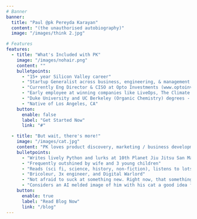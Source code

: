 ```yaml
---
# Banner
banner:
  title: "Paul @pk Pereyda Karayan"
  content: "(the unauthorised autobiography)"
  image: "/images/think 2.jpg"

# Features
features:
  - title: "What's Included with PK"
    image: "/images/nohair.png"
    content: ""
    bulletpoints:
      - "15+ year Silicon Valley career"
      - "Startup Generalist across business, engineering, & management roles. Solves hard problems that matter(tm)"
      - "Currently Eng Director & CISO at Opto Investments (www.optoinvest.com)"
      - "Early employee at winning companies like LiveOps, The Climate Corporation, Addepar, Primer.ai, and Opto Investments (>$5 Billion of market value, so far)"
      - "Duke University and UC Berkeley (Organic Chemistry) degrees - lightly used"
      - "Native of Los Angeles, CA"
    button:
      enable: false
      label: "Get Started Now"
      link: "#"

  - title: "But wait, there's more!"
    image: "/images/cat.jpg"
    content: "PK loves product discovery, marketing / business development, & forward deployed engineering. But what else is a PK good for?"
    bulletpoints:
      - "Writes lively Python and lurks at 10th Planet Jiu Jitsu San Mateo"
      - "Frequently outshined by wife and 3 young children"
      - "Reads (sci fi, science, history, non-fiction), listens to lots of music (metal, punk, zydeco, electronic, classical - among other things), and info dumps on the unwitting (ye shall see all in the blog posts)"
      - "Bricoleur, 3x engineer, and Digital Warlord"
      - "Not afraid to suck at something new. Right now, that something is: Cajun Accordion"
      - "Considers an AI melded image of him with his cat a good idea for a professional website"
    button:
      enable: true
      label: "Read Blog Now"
      link: "/blog"
---
```

